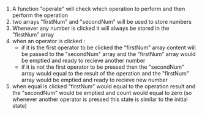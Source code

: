 <ol>
<li>A function "operate" will check which operation to perform 
and then perform the operation </li>
<li>two arrays "firstNum" and "secondNum" will be used to store numbers</li>
<li>Whenever any number is clicked it will always be stored in the "firstNum"
array</li>
<li>when an operator is clicked :
<ul>
<li>if it is the first operator to be clicked the "firstNum" array content will be passed to the "secondNum" array and the "firstNum" array would be emptied and 
ready to recieve another number</li>
<li> if it is not the first operator to be pressed then the "secondNum" array would equal to the result of the operation and the "firstNum" array would be emptied and ready to recieve new number</li>
</ul></li>
<li>when equal is clicked "firstNum" would equal to the operation result
and the "secondNum" would be emptied and count would equal to zero 
(so whenever another operator is pressed this state is similar to the initial state) </li>

</ol>